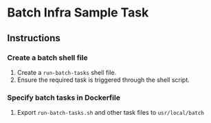 # Batch Infra Sample Task

## Instructions

### Create a batch shell file

1. Create a `run-batch-tasks` shell file.
2. Ensure the required task is triggered through the shell script.

### Specify batch tasks in Dockerfile

1. Export `run-batch-tasks.sh` and other task files to `usr/local/batch`
